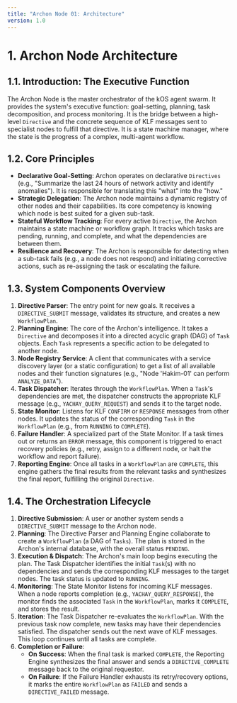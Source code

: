```yaml
---
title: "Archon Node 01: Architecture"
version: 1.0
---
```


# **1. Archon Node Architecture**

## 1.1. Introduction: The Executive Function

The Archon Node is the master orchestrator of the kOS agent swarm. It provides the system's executive function: goal-setting, planning, task decomposition, and process monitoring. It is the bridge between a high-level `Directive` and the concrete sequence of KLF messages sent to specialist nodes to fulfill that directive. It is a state machine manager, where the state is the progress of a complex, multi-agent workflow.

## 1.2. Core Principles

-   **Declarative Goal-Setting**: Archon operates on declarative `Directives` (e.g., "Summarize the last 24 hours of network activity and identify anomalies"). It is responsible for translating this "what" into the "how."
-   **Strategic Delegation**: The Archon node maintains a dynamic registry of other nodes and their capabilities. Its core competency is knowing which node is best suited for a given sub-task.
-   **Stateful Workflow Tracking**: For every active `Directive`, the Archon maintains a state machine or workflow graph. It tracks which tasks are pending, running, and complete, and what the dependencies are between them.
-   **Resilience and Recovery**: The Archon is responsible for detecting when a sub-task fails (e.g., a node does not respond) and initiating corrective actions, such as re-assigning the task or escalating the failure.

## 1.3. System Components Overview

1.  **Directive Parser**: The entry point for new goals. It receives a `DIRECTIVE_SUBMIT` message, validates its structure, and creates a new `WorkflowPlan`.
2.  **Planning Engine**: The core of the Archon's intelligence. It takes a `Directive` and decomposes it into a directed acyclic graph (DAG) of `Task` objects. Each `Task` represents a specific action to be delegated to another node.
3.  **Node Registry Service**: A client that communicates with a service discovery layer (or a static configuration) to get a list of all available nodes and their function signatures (e.g., "Node 'Hakim-01' can perform `ANALYZE_DATA`").
4.  **Task Dispatcher**: Iterates through the `WorkflowPlan`. When a `Task`'s dependencies are met, the dispatcher constructs the appropriate KLF message (e.g., `YACHAY_QUERY_REQUEST`) and sends it to the target node.
5.  **State Monitor**: Listens for KLF `CONFIRM` or `RESPONSE` messages from other nodes. It updates the status of the corresponding `Task` in the `WorkflowPlan` (e.g., from `RUNNING` to `COMPLETE`).
6.  **Failure Handler**: A specialized part of the State Monitor. If a task times out or returns an `ERROR` message, this component is triggered to enact recovery policies (e.g., retry, assign to a different node, or halt the workflow and report failure).
7.  **Reporting Engine**: Once all tasks in a `WorkflowPlan` are `COMPLETE`, this engine gathers the final results from the relevant tasks and synthesizes the final report, fulfilling the original `Directive`.

## 1.4. The Orchestration Lifecycle

1.  **Directive Submission**: A user or another system sends a `DIRECTIVE_SUBMIT` message to the Archon node.
2.  **Planning**: The Directive Parser and Planning Engine collaborate to create a `WorkflowPlan` (a DAG of `Tasks`). The plan is stored in the Archon's internal database, with the overall status `PENDING`.
3.  **Execution & Dispatch**: The Archon's main loop begins executing the plan. The Task Dispatcher identifies the initial `Task`(s) with no dependencies and sends the corresponding KLF messages to the target nodes. The task status is updated to `RUNNING`.
4.  **Monitoring**: The State Monitor listens for incoming KLF messages. When a node reports completion (e.g., `YACHAY_QUERY_RESPONSE`), the monitor finds the associated `Task` in the `WorkflowPlan`, marks it `COMPLETE`, and stores the result.
5.  **Iteration**: The Task Dispatcher re-evaluates the `WorkflowPlan`. With the previous task now complete, new tasks may have their dependencies satisfied. The dispatcher sends out the next wave of KLF messages. This loop continues until all tasks are complete.
6.  **Completion or Failure**:
    -   **On Success**: When the final task is marked `COMPLETE`, the Reporting Engine synthesizes the final answer and sends a `DIRECTIVE_COMPLETE` message back to the original requestor.
    -   **On Failure**: If the Failure Handler exhausts its retry/recovery options, it marks the entire `WorkflowPlan` as `FAILED` and sends a `DIRECTIVE_FAILED` message. 